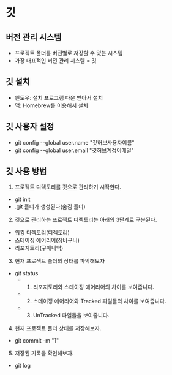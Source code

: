 # 깃

## 버전 관리 시스템
- 프로젝트 폴더를 버전별로 저장할 수 있는 시스템
- 가장 대표적인 버전 관리 시스템 = 깃

## 깃 설치
- 윈도우: 설치 프로그램 다운 받아서 설치
- 맥: Homebrew를 이용해서 설치

## 깃 사용자 설정
- git config --global user.name "깃허브사용자이름"
- git config --global user.email "깃허브계정이메일"

## 깃 사용 방법
1. 프로젝트 디렉토리를 깃으로 관리하기 시작한다.
- git init
- .git 폴더가 생성된다(숨김 폴더)

2. 깃으로 관리하는 프로젝트 디렉토리는 아래의 3단계로 구분된다.
- 워킹 디렉토리(디렉토리)
- 스테이징 에어리어(장바구니)
- 리포지토리(구매내역)

3. 현재 프로젝트 폴더의 상태를 파악해보자
- git status
  - 1. 리포지토리와 스테이징 에어리어의 차이를 보여줍니다.
  - 2. 스테이징 에어리어와 Tracked 파일들의 차이를 보여줍니다.
  - 3. UnTracked 파일들을 보여줍니다.

4. 현재 프로젝트 폴더 상태를 저장해보자.
- git commit -m "1"

5. 저장된 기록을 확인해보자.
- git log